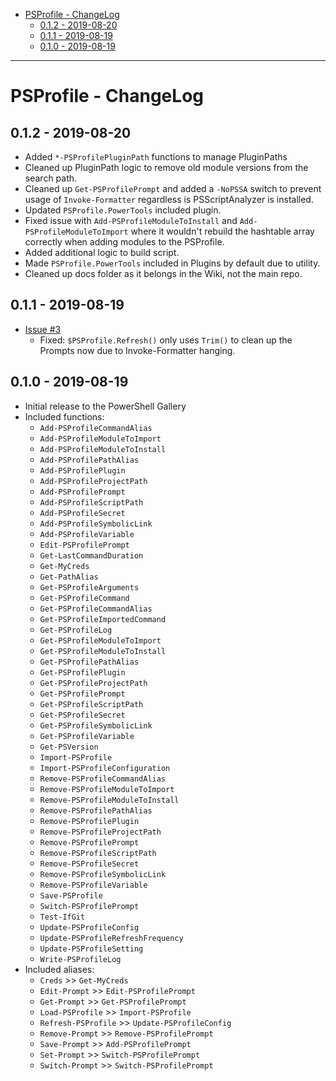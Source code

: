 * [PSProfile - ChangeLog](#psprofile---changelog)
  * [0.1.2 - 2019-08-20](#012---2019-08-20)
  * [0.1.1 - 2019-08-19](#011---2019-08-19)
  * [0.1.0 - 2019-08-19](#010---2019-08-19)

***

# PSProfile - ChangeLog

## 0.1.2 - 2019-08-20

* Added `*-PSProfilePluginPath` functions to manage PluginPaths
* Cleaned up PluginPath logic to remove old module versions from the search path.
* Cleaned up `Get-PSProfilePrompt` and added a `-NoPSSA` switch to prevent usage of `Invoke-Formatter` regardless is PSScriptAnalyzer is installed.
* Updated `PSProfile.PowerTools` included plugin.
* Fixed issue with `Add-PSProfileModuleToInstall` and `Add-PSProfileModuleToImport` where it wouldn't rebuild the hashtable array correctly when adding modules to the PSProfile.
* Added additional logic to build script.
* Made `PSProfile.PowerTools` included in Plugins by default due to utility.
* Cleaned up docs folder as it belongs in the Wiki, not the main repo.

## 0.1.1 - 2019-08-19

* [Issue #3](https://github.com/scrthq/PSProfile/issues/3)
  * Fixed: `$PSProfile.Refresh()` only uses `Trim()` to clean up the Prompts now due to Invoke-Formatter hanging.

## 0.1.0 - 2019-08-19

* Initial release to the PowerShell Gallery
* Included functions:
  * `Add-PSProfileCommandAlias`
  * `Add-PSProfileModuleToImport`
  * `Add-PSProfileModuleToInstall`
  * `Add-PSProfilePathAlias`
  * `Add-PSProfilePlugin`
  * `Add-PSProfileProjectPath`
  * `Add-PSProfilePrompt`
  * `Add-PSProfileScriptPath`
  * `Add-PSProfileSecret`
  * `Add-PSProfileSymbolicLink`
  * `Add-PSProfileVariable`
  * `Edit-PSProfilePrompt`
  * `Get-LastCommandDuration`
  * `Get-MyCreds`
  * `Get-PathAlias`
  * `Get-PSProfileArguments`
  * `Get-PSProfileCommand`
  * `Get-PSProfileCommandAlias`
  * `Get-PSProfileImportedCommand`
  * `Get-PSProfileLog`
  * `Get-PSProfileModuleToImport`
  * `Get-PSProfileModuleToInstall`
  * `Get-PSProfilePathAlias`
  * `Get-PSProfilePlugin`
  * `Get-PSProfileProjectPath`
  * `Get-PSProfilePrompt`
  * `Get-PSProfileScriptPath`
  * `Get-PSProfileSecret`
  * `Get-PSProfileSymbolicLink`
  * `Get-PSProfileVariable`
  * `Get-PSVersion`
  * `Import-PSProfile`
  * `Import-PSProfileConfiguration`
  * `Remove-PSProfileCommandAlias`
  * `Remove-PSProfileModuleToImport`
  * `Remove-PSProfileModuleToInstall`
  * `Remove-PSProfilePathAlias`
  * `Remove-PSProfilePlugin`
  * `Remove-PSProfileProjectPath`
  * `Remove-PSProfilePrompt`
  * `Remove-PSProfileScriptPath`
  * `Remove-PSProfileSecret`
  * `Remove-PSProfileSymbolicLink`
  * `Remove-PSProfileVariable`
  * `Save-PSProfile`
  * `Switch-PSProfilePrompt`
  * `Test-IfGit`
  * `Update-PSProfileConfig`
  * `Update-PSProfileRefreshFrequency`
  * `Update-PSProfileSetting`
  * `Write-PSProfileLog`
* Included aliases:
  * `Creds` >> `Get-MyCreds`
  * `Edit-Prompt` >> `Edit-PSProfilePrompt`
  * `Get-Prompt` >> `Get-PSProfilePrompt`
  * `Load-PSProfile` >> `Import-PSProfile`
  * `Refresh-PSProfile` >> `Update-PSProfileConfig`
  * `Remove-Prompt` >> `Remove-PSProfilePrompt`
  * `Save-Prompt` >> `Add-PSProfilePrompt`
  * `Set-Prompt` >> `Switch-PSProfilePrompt`
  * `Switch-Prompt` >> `Switch-PSProfilePrompt`
